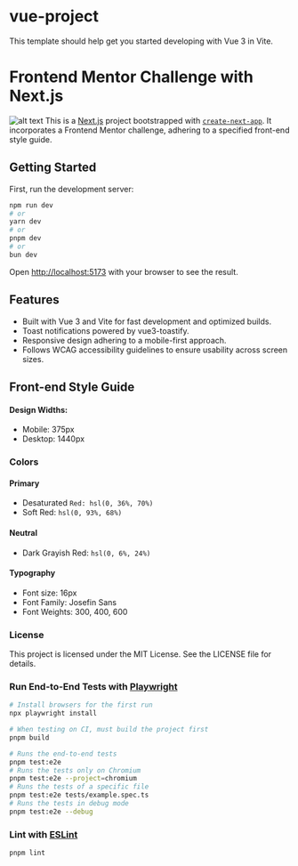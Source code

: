 # vue-project

This template should help get you started developing with Vue 3 in Vite.

# Frontend Mentor Challenge with Next.js
![alt text](public/mulit-step-form-snapshot.png)
This is a [Next.js](https://nextjs.org) project bootstrapped with [`create-next-app`](https://nextjs.org/docs/app/api-reference/cli/create-next-app). It incorporates a Frontend Mentor challenge, adhering to a specified front-end style guide.

## Getting Started

First, run the development server:

```bash
npm run dev
# or
yarn dev
# or
pnpm dev
# or
bun dev
```

Open [http://localhost:5173](http://localhost:5173) with your browser to see the result.

## Features

-	Built with Vue 3 and Vite for fast development and optimized builds.
-	Toast notifications powered by vue3-toastify.
-	Responsive design adhering to a mobile-first approach.
-	Follows WCAG accessibility guidelines to ensure usability across screen sizes.

## Front-end Style Guide

#### Design Widths:
- Mobile: 375px
- Desktop: 1440px

### Colors

#### Primary
- Desaturated ```Red: hsl(0, 36%, 70%)```
- Soft Red: ```hsl(0, 93%, 68%)```

#### Neutral

- Dark Grayish Red: ```hsl(0, 6%, 24%)```

#### Typography
- Font size:  16px
- Font Family: Josefin Sans
- Font Weights: 300, 400, 600


### License
This project is licensed under the MIT License. See the LICENSE file for details.

### Run End-to-End Tests with [Playwright](https://playwright.dev)

```sh
# Install browsers for the first run
npx playwright install

# When testing on CI, must build the project first
pnpm build

# Runs the end-to-end tests
pnpm test:e2e
# Runs the tests only on Chromium
pnpm test:e2e --project=chromium
# Runs the tests of a specific file
pnpm test:e2e tests/example.spec.ts
# Runs the tests in debug mode
pnpm test:e2e --debug
```

### Lint with [ESLint](https://eslint.org/)

```sh
pnpm lint
```
